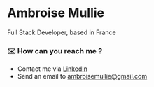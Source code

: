 # Ambroise Mullie

Full Stack Developer, based in France

### ✉️ How can you reach me ?

- Contact me via  [LinkedIn](https://www.linkedin.com/in/ambroisemullie/)
- Send an email to ambroisemullie@gmail.com
